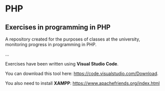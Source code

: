 # PHP
## Exercises in programming in PHP

A repository created for the purposes of classes at the university, monitoring progress in programming in PHP.

...

Exercises have been written using **Visual Studio Code**.

You can download this tool here: https://code.visualstudio.com/Download.

You also need to install **XAMPP**: https://www.apachefriends.org/index.html
